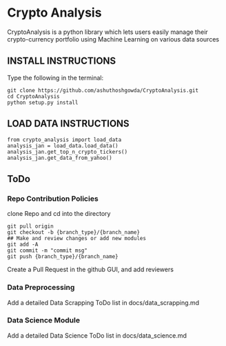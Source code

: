 # Crypto Analysis

CryptoAnalysis is a python library which lets users easily manage their
crypto-currency portfolio using Machine Learning on various data sources

## INSTALL INSTRUCTIONS
Type the following in the terminal:

    git clone https://github.com/ashuthoshgowda/CryptoAnalysis.git
    cd CryptoAnalysis
    python setup.py install


## LOAD DATA INSTRUCTIONS

    from crypto_analysis import load_data
    analysis_jan = load_data.load_data()
    analysis_jan.get_top_n_crypto_tickers()
    analysis_jan.get_data_from_yahoo()

## ToDo

### Repo Contribution Policies

clone Repo and cd into the directory

    git pull origin
    git checkout -b {branch_type}/{branch_name}
    ## Make and review changes or add new modules
    git add -A
    git commit -m "commit msg"
    git push {branch_type}/{branch_name}

Create a Pull Request in the github GUI, and add reviewers    

### Data Preprocessing

Add a detailed Data Scrapping ToDo list in docs/data_scrapping.md

### Data Science Module

Add a detailed Data Science ToDo list in docs/data_science.md
